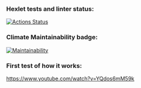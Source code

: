 ### Hexlet tests and linter status:
[![Actions Status](https://github.com/Shi0-X/fullstack-project-98/actions/workflows/hexlet-check.yml/badge.svg)](https://github.com/Shi0-X/fullstack-project-98/actions)


### Climate Maintainability badge:

[![Maintainability](https://api.codeclimate.com/v1/badges/5458039c6b4cb1634031/maintainability)](https://codeclimate.com/github/Shi0-X/fullstack-project-98/maintainability)

### First test of how it works:

https://www.youtube.com/watch?v=YQdos6mM59k